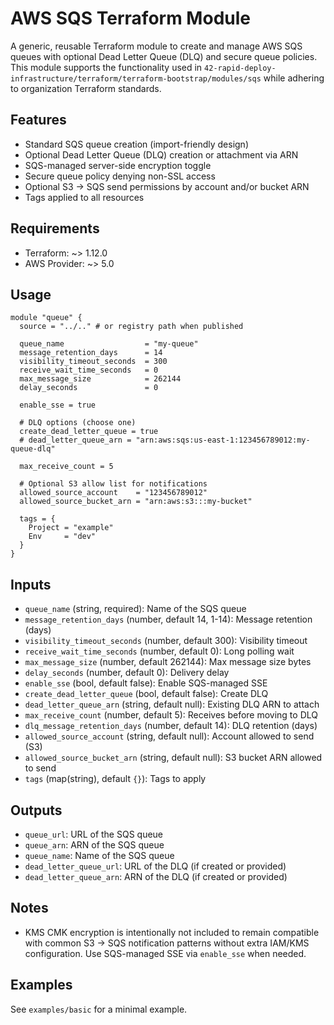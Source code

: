 # AWS SQS Terraform Module

A generic, reusable Terraform module to create and manage AWS SQS queues with optional Dead Letter Queue (DLQ) and secure queue policies. This module supports the functionality used in `42-rapid-deploy-infrastructure/terraform/terraform-bootstrap/modules/sqs` while adhering to organization Terraform standards.

## Features
- Standard SQS queue creation (import-friendly design)
- Optional Dead Letter Queue (DLQ) creation or attachment via ARN
- SQS-managed server-side encryption toggle
- Secure queue policy denying non-SSL access
- Optional S3 -> SQS send permissions by account and/or bucket ARN
- Tags applied to all resources

## Requirements
- Terraform: ~> 1.12.0
- AWS Provider: ~> 5.0

## Usage
```hcl
module "queue" {
  source = "../.." # or registry path when published

  queue_name                  = "my-queue"
  message_retention_days      = 14
  visibility_timeout_seconds  = 300
  receive_wait_time_seconds   = 0
  max_message_size            = 262144
  delay_seconds               = 0

  enable_sse = true

  # DLQ options (choose one)
  create_dead_letter_queue = true
  # dead_letter_queue_arn = "arn:aws:sqs:us-east-1:123456789012:my-queue-dlq"

  max_receive_count = 5

  # Optional S3 allow list for notifications
  allowed_source_account    = "123456789012"
  allowed_source_bucket_arn = "arn:aws:s3:::my-bucket"

  tags = {
    Project = "example"
    Env     = "dev"
  }
}
```

## Inputs
- `queue_name` (string, required): Name of the SQS queue
- `message_retention_days` (number, default 14, 1-14): Message retention (days)
- `visibility_timeout_seconds` (number, default 300): Visibility timeout
- `receive_wait_time_seconds` (number, default 0): Long polling wait
- `max_message_size` (number, default 262144): Max message size bytes
- `delay_seconds` (number, default 0): Delivery delay
- `enable_sse` (bool, default false): Enable SQS-managed SSE
- `create_dead_letter_queue` (bool, default false): Create DLQ
- `dead_letter_queue_arn` (string, default null): Existing DLQ ARN to attach
- `max_receive_count` (number, default 5): Receives before moving to DLQ
- `dlq_message_retention_days` (number, default 14): DLQ retention (days)
- `allowed_source_account` (string, default null): Account allowed to send (S3)
- `allowed_source_bucket_arn` (string, default null): S3 bucket ARN allowed to send
- `tags` (map(string), default `{}`): Tags to apply

## Outputs
- `queue_url`: URL of the SQS queue
- `queue_arn`: ARN of the SQS queue
- `queue_name`: Name of the SQS queue
- `dead_letter_queue_url`: URL of the DLQ (if created or provided)
- `dead_letter_queue_arn`: ARN of the DLQ (if created or provided)

## Notes
- KMS CMK encryption is intentionally not included to remain compatible with common S3 -> SQS notification patterns without extra IAM/KMS configuration. Use SQS-managed SSE via `enable_sse` when needed.

## Examples
See `examples/basic` for a minimal example.

